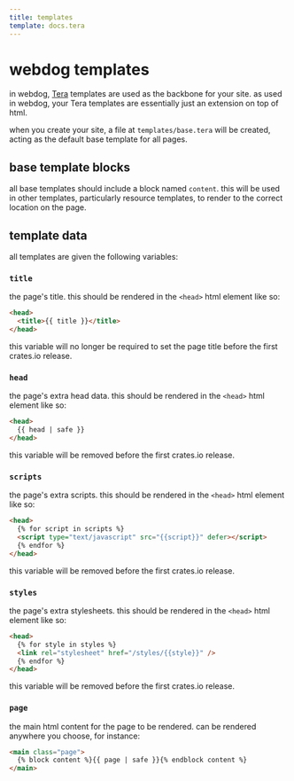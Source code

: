 ```yaml
---
title: templates
template: docs.tera
---
```


# webdog templates

in webdog, [Tera](https://keats.github.io/tera/) templates are used as the backbone for your site. as used in webdog, your Tera templates are essentially just an extension on top of html.

when you create your site, a file at `templates/base.tera` will be created, acting as the default base template for all pages.

## base template blocks

all base templates should include a block named `content`. this will be used in other templates, particularly resource templates, to render to the correct location on the page.

## template data

all templates are given the following variables:

### `title`

the page's title. this should be rendered in the `<head>` html element like so:

```html
<head>
  <title>{{ title }}</title>
</head>
```

this variable will no longer be required to set the page title before the first crates.io release.

### `head`

the page's extra head data. this should be rendered in the `<head>` html element like so:

```html
<head>
  {{ head | safe }}
</head>
```

this variable will be removed before the first crates.io release.

### `scripts`

the page's extra scripts. this should be rendered in the `<head>` html element like so:

```html
<head>
  {% for script in scripts %}
  <script type="text/javascript" src="{{script}}" defer></script>
  {% endfor %}
</head>
```

this variable will be removed before the first crates.io release.

### `styles`

the page's extra stylesheets. this should be rendered in the `<head>` html element like so:

```html
<head>
  {% for style in styles %}
  <link rel="stylesheet" href="/styles/{{style}}" />
  {% endfor %}
</head>
```

this variable will be removed before the first crates.io release.

### `page`

the main html content for the page to be rendered. can be rendered anywhere you choose, for instance:

```html
<main class="page">
  {% block content %}{{ page | safe }}{% endblock content %}
</main>
```
